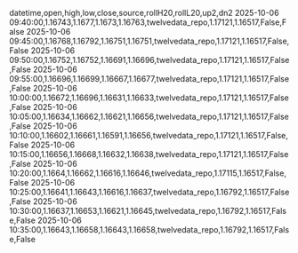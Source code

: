 datetime,open,high,low,close,source,rollH20,rollL20,up2,dn2
2025-10-06 09:40:00,1.16743,1.1677,1.1673,1.16763,twelvedata_repo,1.17121,1.16517,False,False
2025-10-06 09:45:00,1.16768,1.16792,1.16751,1.16751,twelvedata_repo,1.17121,1.16517,False,False
2025-10-06 09:50:00,1.16752,1.16752,1.16691,1.16696,twelvedata_repo,1.17121,1.16517,False,False
2025-10-06 09:55:00,1.16696,1.16699,1.16667,1.16677,twelvedata_repo,1.17121,1.16517,False,False
2025-10-06 10:00:00,1.16672,1.16696,1.16631,1.16633,twelvedata_repo,1.17121,1.16517,False,False
2025-10-06 10:05:00,1.16634,1.16662,1.16621,1.16656,twelvedata_repo,1.17121,1.16517,False,False
2025-10-06 10:10:00,1.16602,1.16661,1.16591,1.16656,twelvedata_repo,1.17121,1.16517,False,False
2025-10-06 10:15:00,1.16656,1.16668,1.16632,1.16638,twelvedata_repo,1.17121,1.16517,False,False
2025-10-06 10:20:00,1.1664,1.16662,1.16616,1.16646,twelvedata_repo,1.17115,1.16517,False,False
2025-10-06 10:25:00,1.16641,1.16643,1.16616,1.16637,twelvedata_repo,1.16792,1.16517,False,False
2025-10-06 10:30:00,1.16637,1.16653,1.16621,1.16645,twelvedata_repo,1.16792,1.16517,False,False
2025-10-06 10:35:00,1.16643,1.16658,1.16643,1.16658,twelvedata_repo,1.16792,1.16517,False,False
